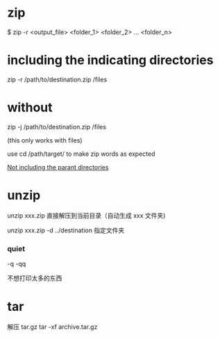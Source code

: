 # zip

$ zip -r <output_file> <folder_1> <folder_2> ... <folder_n>


# including the indicating directories
zip -r /path/to/destination.zip /files

# without 

zip -j /path/to/destination.zip /files

(this only works with files)

use cd /path/target/ to make zip words as expected


[Not including the parant directories](https://unix.stackexchange.com/questions/245856/zip-a-file-without-including-the-parent-directory ":)")

# unzip


unzip xxx.zip 
直接解压到当前目录（自动生成 xxx 文件夹)


unzip xxx.zip -d ../destination
指定文件夹


### quiet

-q
-qq

不想打印太多的东西



# tar 
解压 tar.gz
tar -xf archive.tar.gz


